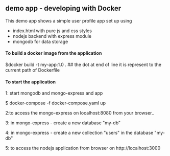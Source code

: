 ## demo app - developing with Docker

This demo app shows a simple user profile app set up using 
- index.html with pure js and css styles
- nodejs backend with express module
- mongodb for data storage



#### To build a docker image from the application

$docker build -t my-app:1.0 .      ## the dot at end of line it is represent to the current path of Dockerfile 

#### To start the application

1: start mongodb and mongo-express and app
 
$ docker-compose -f docker-compose.yaml up
    
2:to access the mongo-express on localhost:8080 from your browser_
    
3: in mongo-express - create a new database "my-db"

4: in mongo-express - create a new collection "users" in the database "my-db"       
        
5: to access the nodejs application from browser on http://localhost:3000

  
    

    